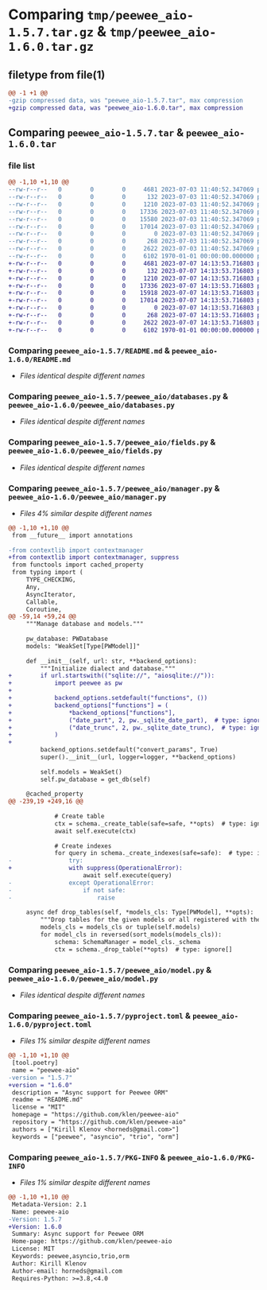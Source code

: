 # Comparing `tmp/peewee_aio-1.5.7.tar.gz` & `tmp/peewee_aio-1.6.0.tar.gz`

## filetype from file(1)

```diff
@@ -1 +1 @@
-gzip compressed data, was "peewee_aio-1.5.7.tar", max compression
+gzip compressed data, was "peewee_aio-1.6.0.tar", max compression
```

## Comparing `peewee_aio-1.5.7.tar` & `peewee_aio-1.6.0.tar`

### file list

```diff
@@ -1,10 +1,10 @@
--rw-r--r--   0        0        0     4681 2023-07-03 11:40:52.347069 peewee_aio-1.5.7/README.md
--rw-r--r--   0        0        0      132 2023-07-03 11:40:52.347069 peewee_aio-1.5.7/peewee_aio/__init__.py
--rw-r--r--   0        0        0     1210 2023-07-03 11:40:52.347069 peewee_aio-1.5.7/peewee_aio/databases.py
--rw-r--r--   0        0        0    17336 2023-07-03 11:40:52.347069 peewee_aio-1.5.7/peewee_aio/fields.py
--rw-r--r--   0        0        0    15580 2023-07-03 11:40:52.347069 peewee_aio-1.5.7/peewee_aio/manager.py
--rw-r--r--   0        0        0    17014 2023-07-03 11:40:52.347069 peewee_aio-1.5.7/peewee_aio/model.py
--rw-r--r--   0        0        0        0 2023-07-03 11:40:52.347069 peewee_aio-1.5.7/peewee_aio/py.typed
--rw-r--r--   0        0        0      268 2023-07-03 11:40:52.347069 peewee_aio-1.5.7/peewee_aio/types.py
--rw-r--r--   0        0        0     2622 2023-07-03 11:40:52.347069 peewee_aio-1.5.7/pyproject.toml
--rw-r--r--   0        0        0     6102 1970-01-01 00:00:00.000000 peewee_aio-1.5.7/PKG-INFO
+-rw-r--r--   0        0        0     4681 2023-07-07 14:13:53.716803 peewee_aio-1.6.0/README.md
+-rw-r--r--   0        0        0      132 2023-07-07 14:13:53.716803 peewee_aio-1.6.0/peewee_aio/__init__.py
+-rw-r--r--   0        0        0     1210 2023-07-07 14:13:53.716803 peewee_aio-1.6.0/peewee_aio/databases.py
+-rw-r--r--   0        0        0    17336 2023-07-07 14:13:53.716803 peewee_aio-1.6.0/peewee_aio/fields.py
+-rw-r--r--   0        0        0    15918 2023-07-07 14:13:53.716803 peewee_aio-1.6.0/peewee_aio/manager.py
+-rw-r--r--   0        0        0    17014 2023-07-07 14:13:53.716803 peewee_aio-1.6.0/peewee_aio/model.py
+-rw-r--r--   0        0        0        0 2023-07-07 14:13:53.716803 peewee_aio-1.6.0/peewee_aio/py.typed
+-rw-r--r--   0        0        0      268 2023-07-07 14:13:53.716803 peewee_aio-1.6.0/peewee_aio/types.py
+-rw-r--r--   0        0        0     2622 2023-07-07 14:13:53.716803 peewee_aio-1.6.0/pyproject.toml
+-rw-r--r--   0        0        0     6102 1970-01-01 00:00:00.000000 peewee_aio-1.6.0/PKG-INFO
```

### Comparing `peewee_aio-1.5.7/README.md` & `peewee_aio-1.6.0/README.md`

 * *Files identical despite different names*

### Comparing `peewee_aio-1.5.7/peewee_aio/databases.py` & `peewee_aio-1.6.0/peewee_aio/databases.py`

 * *Files identical despite different names*

### Comparing `peewee_aio-1.5.7/peewee_aio/fields.py` & `peewee_aio-1.6.0/peewee_aio/fields.py`

 * *Files identical despite different names*

### Comparing `peewee_aio-1.5.7/peewee_aio/manager.py` & `peewee_aio-1.6.0/peewee_aio/manager.py`

 * *Files 4% similar despite different names*

```diff
@@ -1,10 +1,10 @@
 from __future__ import annotations
 
-from contextlib import contextmanager
+from contextlib import contextmanager, suppress
 from functools import cached_property
 from typing import (
     TYPE_CHECKING,
     Any,
     AsyncIterator,
     Callable,
     Coroutine,
@@ -59,14 +59,24 @@
     """Manage database and models."""
 
     pw_database: PWDatabase
     models: "WeakSet[Type[PWModel]]"
 
     def __init__(self, url: str, **backend_options):
         """Initialize dialect and database."""
+        if url.startswith(("sqlite://", "aiosqlite://")):
+            import peewee as pw
+
+            backend_options.setdefault("functions", ())
+            backend_options["functions"] = (
+                *backend_options["functions"],
+                ("date_part", 2, pw._sqlite_date_part),  # type: ignore[]
+                ("date_trunc", 2, pw._sqlite_date_trunc),  # type: ignore[]
+            )
+
         backend_options.setdefault("convert_params", True)
         super().__init__(url, logger=logger, **backend_options)
 
         self.models = WeakSet()
         self.pw_database = get_db(self)
 
     @cached_property
@@ -239,19 +249,16 @@
 
             # Create table
             ctx = schema._create_table(safe=safe, **opts)  # type: ignore[]
             await self.execute(ctx)
 
             # Create indexes
             for query in schema._create_indexes(safe=safe):  # type: ignore[]
-                try:
+                with suppress(OperationalError):
                     await self.execute(query)
-                except OperationalError:
-                    if not safe:
-                        raise
 
     async def drop_tables(self, *models_cls: Type[PWModel], **opts):
         """Drop tables for the given models or all registered with the manager."""
         models_cls = models_cls or tuple(self.models)
         for model_cls in reversed(sort_models(models_cls)):
             schema: SchemaManager = model_cls._schema
             ctx = schema._drop_table(**opts)  # type: ignore[]
```

### Comparing `peewee_aio-1.5.7/peewee_aio/model.py` & `peewee_aio-1.6.0/peewee_aio/model.py`

 * *Files identical despite different names*

### Comparing `peewee_aio-1.5.7/pyproject.toml` & `peewee_aio-1.6.0/pyproject.toml`

 * *Files 1% similar despite different names*

```diff
@@ -1,10 +1,10 @@
 [tool.poetry]
 name = "peewee-aio"
-version = "1.5.7"
+version = "1.6.0"
 description = "Async support for Peewee ORM"
 readme = "README.md"
 license = "MIT"
 homepage = "https://github.com/klen/peewee-aio"
 repository = "https://github.com/klen/peewee-aio"
 authors = ["Kirill Klenov <horneds@gmail.com>"]
 keywords = ["peewee", "asyncio", "trio", "orm"]
```

### Comparing `peewee_aio-1.5.7/PKG-INFO` & `peewee_aio-1.6.0/PKG-INFO`

 * *Files 1% similar despite different names*

```diff
@@ -1,10 +1,10 @@
 Metadata-Version: 2.1
 Name: peewee-aio
-Version: 1.5.7
+Version: 1.6.0
 Summary: Async support for Peewee ORM
 Home-page: https://github.com/klen/peewee-aio
 License: MIT
 Keywords: peewee,asyncio,trio,orm
 Author: Kirill Klenov
 Author-email: horneds@gmail.com
 Requires-Python: >=3.8,<4.0
```

